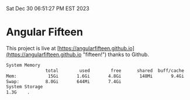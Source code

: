 Sat Dec 30 06:51:27 PM EST 2023

# Angular Fifteen


This project is live at [https://angularfifteen.github.io](https://angularfifteen.github.io "fifteen!") thanks to Github.

```bash
System Memory
               total        used        free      shared  buff/cache   available
Mem:            15Gi       1.6Gi       4.8Gi       148Mi       9.4Gi        13Gi
Swap:          8.0Gi       644Mi       7.4Gi
System Storage
1.3G	.
```

